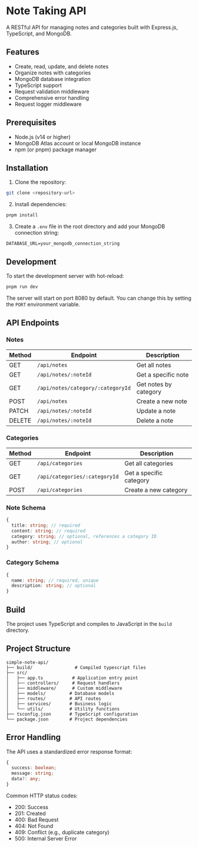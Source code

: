 # Note Taking API

A RESTful API for managing notes and categories built with Express.js, TypeScript, and MongoDB.

## Features

- Create, read, update, and delete notes
- Organize notes with categories
- MongoDB database integration
- TypeScript support
- Request validation middleware
- Comprehensive error handling
- Request logger middleware

## Prerequisites

- Node.js (v14 or higher)
- MongoDB Atlas account or local MongoDB instance
- npm (or pnpm) package manager

## Installation

1. Clone the repository:

```bash
git clone <repository-url>
```

2. Install dependencies:

```bash
pnpm install
```

3. Create a `.env` file in the root directory and add your MongoDB connection string:

```plaintext
DATABASE_URL=your_mongodb_connection_string
```

## Development

To start the development server with hot-reload:

```bash
pnpm run dev
```

The server will start on port 8080 by default. You can change this by setting the `PORT` environment variable.

## API Endpoints

### Notes

| Method | Endpoint                          | Description           |
| ------ | --------------------------------- | --------------------- |
| GET    | `/api/notes`                      | Get all notes         |
| GET    | `/api/notes/:noteId`              | Get a specific note   |
| GET    | `/api/notes/category/:categoryId` | Get notes by category |
| POST   | `/api/notes`                      | Create a new note     |
| PATCH  | `/api/notes/:noteId`              | Update a note         |
| DELETE | `/api/notes/:noteId`              | Delete a note         |

### Categories

| Method | Endpoint                      | Description             |
| ------ | ----------------------------- | ----------------------- |
| GET    | `/api/categories`             | Get all categories      |
| GET    | `/api/categories/:categoryId` | Get a specific category |
| POST   | `/api/categories`             | Create a new category   |

### Note Schema

```typescript
{
  title: string; // required
  content: string; // required
  category: string; // optional, references a category ID
  author: string; // optional
}
```

### Category Schema

```typescript
{
  name: string; // required, unique
  description: string; // optional
}
```

## Build

The project uses TypeScript and compiles to JavaScript in the `build` directory.

## Project Structure

```plaintext
simple-note-api/
├── build/                # Compiled typescript files
├── src/
│   ├── app.ts           # Application entry point
│   ├── controllers/     # Request handlers
│   ├── middleware/      # Custom middleware
│   ├── models/         # Database models
│   ├── routes/         # API routes
│   ├── services/       # Business logic
│   └── utils/          # Utility functions
├── tsconfig.json       # TypeScript configuration
└── package.json        # Project dependencies
```

## Error Handling

The API uses a standardized error response format:

```typescript
{
  success: boolean;
  message: string;
  data?: any;
}
```

Common HTTP status codes:

- 200: Success
- 201: Created
- 400: Bad Request
- 404: Not Found
- 409: Conflict (e.g., duplicate category)
- 500: Internal Server Error
